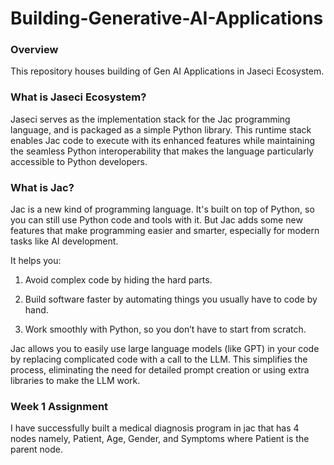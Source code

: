 # Building-Generative-AI-Applications

### Overview

This repository houses building of Gen AI Applications in Jaseci Ecosystem.

### What is Jaseci Ecosystem?

Jaseci serves as the implementation stack for the Jac programming language, and is packaged as a simple Python library. This runtime stack enables Jac code to execute with its enhanced features while maintaining the seamless Python interoperability that makes the language particularly accessible to Python developers.

### What is Jac?

Jac is a new kind of programming language. It's built on top of Python, so you can still use Python code and tools with it. But Jac adds some new features that make programming easier and smarter, especially for modern tasks like AI development.

It helps you:

1. Avoid complex code by hiding the hard parts.</br>

2. Build software faster by automating things you usually have to code by hand.</br>

3. Work smoothly with Python, so you don’t have to start from scratch.</br>

Jac allows you to easily use large language models (like GPT) in your code by replacing complicated code with a call to the LLM. This simplifies the process, eliminating the need for detailed prompt creation or using extra libraries to make the LLM work.

### Week 1 Assignment

I have successfully built a medical diagnosis program in jac that has 4 nodes namely, Patient, Age, Gender, and Symptoms where Patient is the parent node. 
